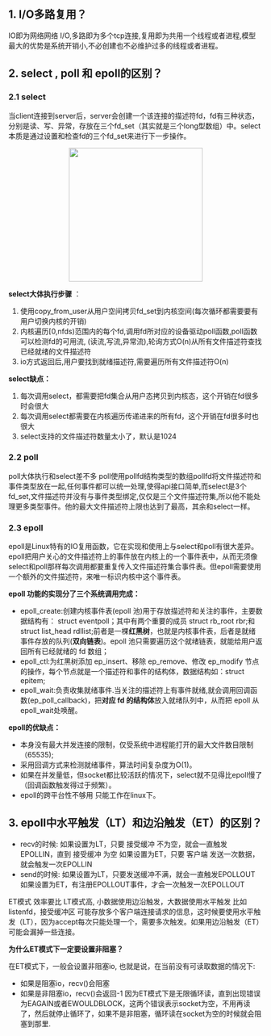 ## 1.  I/O多路复用？
IO即为网络网络 I/O,多路即为多个tcp连接,复用即为共用一个线程或者进程,模型最大的优势是系统开销小,不必创建也不必维护过多的线程或者进程。
## 2.  select , poll 和 epoll的区别？
### 2.1 select
当client连接到server后，server会创建一个该连接的描述符fd，fd有三种状态，分别是读、写、异常，存放在三个fd_set（其实就是三个long型数组）中。select本质是通过设置和检查fd的三个fd_set来进行下一步操作。
<div align=center><img src="C:\Users\13683\vscodeProjrct\cpp\cpp笔记\fig\fd_set.png"height="265"/> </div>

**select大体执行步骤** ：

1. 使用copy_from_user从用户空间拷贝fd_set到内核空间(每次循环都需要要有用户切换内核的开销)
1. 内核遍历[0,nfds)范围内的每个fd,调用fd所对应的设备驱动poll函数,poll函数可以检测fd的可用流, (读流,写流,异常流),轮询方式O(n)从所有文件描述符查找已经就绪的文件描述符
1.  io方式返回后,用户要找到就绪描述符,需要遍历所有文件描述符O(n)

**select缺点：**

1. 每次调用select，都需要把fd集合从用户态拷贝到内核态，这个开销在fd很多时会很大
2. 每次调用select都需要在内核遍历传递进来的所有fd，这个开销在fd很多时也很大
3. select支持的文件描述符数量太小了，默认是1024
### 2.2 poll
poll大体执行和select差不多 poll使用pollfd结构类型的数组pollfd将文件描述符和事件类型放在一起,任何事件都可以统一处理,使得api接口简单,而select是3个fd_set,文件描述符并没有与事件类型绑定,仅仅是三个文件描述符集,所以他不能处理更多类型事件。他的最大文件描述符上限也达到了最高，其余和select一样。
### 2.3 epoll

epoll是Linux特有的IO复用函数，它在实现和使用上与select和poll有很大差异。epoll把用户关心的文件描述符上的事件放在内核上的一个事件表中，从而无须像select和poll那样每次调用都要重复传入文件描述符集合事件表。但epoll需要使用一个额外的文件描述符，来唯一标识内核中这个事件表。

**epoll 功能的实现分了三个系统调用完成：**

- epoll_create:创建内核事件表(epoll 池)用于存放描述符和关注的事件，主要数据结构有： struct eventpoll；其中有两个重要的成员 struct rb_root rbr;和 struct list_head rdllist;前者是一棵**红黑树**，也就是内核事件表，后者是就绪事件存放的队列(**双向链表**)。epoll 池只需要遍历这个就绪链表，就能给用户返回所有已经就绪的 fd 数组；
- epoll_ctl:为红黑树添加 ep_insert、移除 ep_remove、修改 ep_modify 节点的操作，每个节点就是一个描述符和事件的结构体，数据结构如：struct epitem;
- epoll_wait:负责收集就绪事件.当关注的描述符上有事件就绪,就会调用回调函数(ep_poll_callback)，把**对应 fd 的结构体**放入就绪队列中，从而把 epoll 从 epoll_wait处唤醒。

**epoll的优缺点：**

- 本身没有最大并发连接的限制，仅受系统中进程能打开的最大文件数目限制（65535);
- 采用回调方式来检测就绪事件，算法时间复杂度为O(1)。
- 如果在并发量低，但socket都比较活跃的情况下，select就不见得比epoll慢了（回调函数触发得过于频繁）。
- epoll的跨平台性不够用 只能工作在linux下。

## 3. epoll中水平触发（LT）和边沿触发（ET）的区别？

- recv的时候:
如果设置为LT，只要 接受缓冲 不为空，就会一直触发EPOLLIN，直到 接受缓冲 为空
如果设置为ET，只要 客户端 发送一次数据，就会触发一次EPOLLIN
- send的时候:
如果设置为LT，只要发送缓冲不满，就会一直触发EPOLLOUT
如果设置为ET，有注册EPOLLOUT事件，才会一次触发一次EPOLLOUT

ET模式 效率要比 LT模式高, 小数据使用边沿触发，大数据使用水平触发
比如listenfd，接受缓冲区 可能存放多个客户端连接请求的信息，这时候要使用水平触发（LT），因为accept每次只能处理一个，需要多次触发。如果用边沿触发（ET）可能会漏掉一些连接。

**为什么ET模式下一定要设置非阻塞？**

在ET模式下，一般会设置非阻塞io, 也就是说，在当前没有可读取数据的情况下:
- 如果是阻塞io，recv()会阻塞
- 如果是非阻塞io，recv()会返回-1
因为ET模式下是无限循环读，直到出现错误为EAGAIN或者EWOULDBLOCK，这两个错误表示socket为空，不用再读了，然后就停止循环了，如果不是非阻塞，循环读在socket为空的时候就会阻塞到那里.
